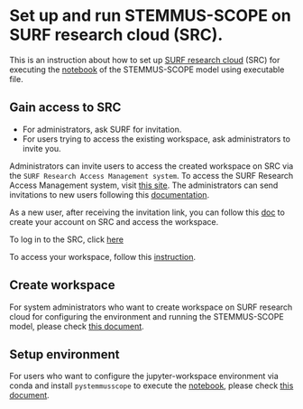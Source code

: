 # Set up and run STEMMUS-SCOPE on SURF research cloud (SRC).

This is an instruction about how to set up [SURF research cloud](https://www.surf.nl/en/surf-research-cloud-collaboration-portal-for-research) (SRC) for executing the [notebook](https://github.com/EcoExtreML/STEMMUS_SCOPE_Processing/blob/main/docs/notebooks/run_model_in_notebook.ipynb) of the STEMMUS-SCOPE model using executable file.

## Gain access to SRC
- For administrators, ask SURF for invitation.
- For users trying to access the existing workspace, ask administrators to invite you. 

Administrators can invite users to access the created workspace on SRC via the `SURF Research Access Management system`. To access the SURF Research Access Management system, visit [this site](https://sram.surf.nl/). The administrators can send invitations to new users following this [documentation](https://servicedesk.surf.nl/wiki/display/WIKI/Invite+colleagues+to+a+CO).

As a new user, after receiving the invitation link, you can follow this [doc](./as_new_user.md) to create your account on SRC and access the workspace.

To log in to the SRC, click [here](https://portal.live.surfresearchcloud.nl/)

To access your workspace, follow this [instruction](https://servicedesk.surf.nl/wiki/display/WIKI/Log+in+to+your+workspace).

## Create workspace
For system administrators who want to create workspace on SURF research cloud for configuring the environment and running the STEMMUS-SCOPE model, please check [this document](./create_workspace.md).

## Setup environment
For users who want to configure the jupyter-workspace environment via conda and install `pystemmusscope` to execute the [notebook](https://github.com/EcoExtreML/STEMMUS_SCOPE_Processing/blob/main/docs/notebooks/run_model_in_notebook.ipynb), please check [this document](./setup_environment.md).
